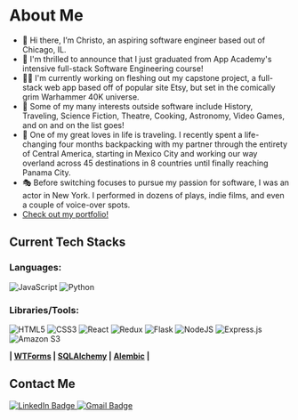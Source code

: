 # About Me

- 👋 Hi there, I’m Christo, an aspiring software engineer based out of Chicago, IL.
- 🌱 I'm thrilled to announce that I just graduated from App Academy's intensive full-stack Software Engineering course!
- 🧑‍💻 I'm currently working on fleshing out my capstone project, a full-stack web app based off of popular site Etsy, but set in the comically grim Warhammer 40K universe.
- 👀 Some of my many interests outside software include History, Traveling, Science Fiction, Theatre, Cooking, Astronomy, Video Games, and on and on the list goes!
- 🧳 One of my great loves in life is traveling. I recently spent a life-changing four months backpacking with my partner through the entirety of Central America, starting in Mexico City and working our way overland across 45 destinations in 8 countries until finally reaching Panama City.
- 🎭 Before switching focuses to pursue my passion for software, I was an actor in New York.  I performed in dozens of plays, indie films, and even a couple of voice-over spots.
- <a href="https://ChristoGrab.github.io/">Check out my portfolio!</a>

## Current Tech Stacks

### Languages:
![JavaScript](https://img.shields.io/badge/javascript-%23323330.svg?style=for-the-badge&logo=javascript&logoColor=%23F7DF1E)
![Python](https://img.shields.io/badge/python-3670A0?style=for-the-badge&logo=python&logoColor=ffdd54)

### Libraries/Tools:
![HTML5](https://img.shields.io/badge/html5-%23E34F26.svg?style=for-the-badge&logo=html5&logoColor=white)
![CSS3](https://img.shields.io/badge/css3-%231572B6.svg?style=for-the-badge&logo=css3&logoColor=white)
![React](https://img.shields.io/badge/react-%2320232a.svg?style=for-the-badge&logo=react&logoColor=%2361DAFB)
![Redux](https://img.shields.io/badge/redux-%23593d88.svg?style=for-the-badge&logo=redux&logoColor=white)
![Flask](https://img.shields.io/badge/flask-%23000.svg?style=for-the-badge&logo=flask&logoColor=white)
![NodeJS](https://img.shields.io/badge/node.js-6DA55F?style=for-the-badge&logo=node.js&logoColor=white)
![Express.js](https://img.shields.io/badge/express.js-%23404d59.svg?style=for-the-badge&logo=express&logoColor=%2361DAFB)
![Amazon S3](https://img.shields.io/static/v1?style=for-the-badge&message=Amazon+S3&color=569A31&logo=Amazon+S3&logoColor=FFFFFF&label=)

**| [WTForms](https://wtforms.readthedocs.io/en/3.0.x/) | [SQLAlchemy](https://www.sqlalchemy.org/) | [Alembic](https://alembic.sqlalchemy.org/en/latest/) |**

## Contact Me

<div id="header">
  <div id="badges">
  
  <a href="https://www.linkedin.com/in/christo-grabowski-894a82a6" target="_blank">
    <img src="https://img.shields.io/badge/LinkedIn-blue?style=for-the-badge&logo=linkedin&logoColor=white" alt="LinkedIn Badge"/>
  </a>
    
  <a href="mailto:christo.grab@gmail.com" target="_blank">
    <img src="https://img.shields.io/badge/Gmail-D14836?style=for-the-badge&logo=gmail&logoColor=white" alt="Gmail Badge"/>
  </a>
  </div>
</div>
